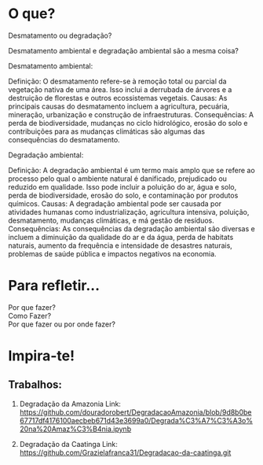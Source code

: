# O que?
Desmatamento ou degradação?  

Desmatamento ambiental e degradação ambiental são a mesma coisa?

Desmatamento ambiental:

Definição: O desmatamento refere-se à remoção total ou parcial da vegetação nativa de uma área. Isso inclui a derrubada de árvores e a destruição de florestas e outros ecossistemas vegetais.
Causas: As principais causas do desmatamento incluem a agricultura, pecuária, mineração, urbanização e construção de infraestruturas.
Consequências: A perda de biodiversidade, mudanças no ciclo hidrológico, erosão do solo e contribuições para as mudanças climáticas são algumas das consequências do desmatamento.

Degradação ambiental:

Definição: A degradação ambiental é um termo mais amplo que se refere ao processo pelo qual o ambiente natural é danificado, prejudicado ou reduzido em qualidade. Isso pode incluir a poluição do ar, água e solo, perda de biodiversidade, erosão do solo, e contaminação por produtos químicos.
Causas: A degradação ambiental pode ser causada por atividades humanas como industrialização, agricultura intensiva, poluição, desmatamento, mudanças climáticas, e má gestão de resíduos.
Consequências: As consequências da degradação ambiental são diversas e incluem a diminuição da qualidade do ar e da água, perda de habitats naturais, aumento da frequência e intensidade de desastres naturais, problemas de saúde pública e impactos negativos na economia.

# Para refletir...
Por que fazer?  
Como Fazer?  
Por que fazer ou por onde fazer?

# Impira-te!

## Trabalhos:

1. Degradação da Amazonia
     Link: https://github.com/douradorobert/DegradacaoAmazonia/blob/9d8b0be67717df4176100aecbeb671d43e3699a0/Degrada%C3%A7%C3%A3o%20na%20Amaz%C3%B4nia.ipynb

2. Degradação da Caatinga
     Link: https://github.com/Grazielafranca31/Degradacao-da-caatinga.git
